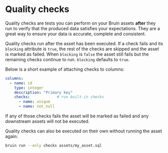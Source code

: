 # Quality checks

Quality checks are tests you can perform on your Bruin assets **after** they run to verify that the produced data satisfies your expectations. They are a great way to ensure your data is accurate, complete and consistent.

Quality checks run after the asset has been executed. If a check fails and its
`blocking` attribute is `true`, the rest of the checks are skipped and the asset
is marked as failed. When `blocking` is `false` the asset still fails but the
remaining checks continue to run. `blocking` defaults to `true`.

Below is a short example of attaching checks to columns:

```yaml
columns:
  - name: id
    type: integer
    description: "Primary key"
    checks:            # run built-in checks
      - name: unique
      - name: not_null
```

If any of those checks fails the asset will be marked as failed and any
downstream assets will not be executed.

Quality checks can also be executed on their own without running the asset
again:

```bash
bruin run --only checks assets/my_asset.sql
```

